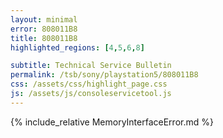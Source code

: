 ```yaml
---
layout: minimal
error: 808011B8
title: 808011B8
highlighted_regions: [4,5,6,8]

subtitle: Technical Service Bulletin
permalink: /tsb/sony/playstation5/808011B8
css: /assets/css/highlight_page.css
js: /assets/js/consoleservicetool.js
---
```


{% include_relative MemoryInterfaceError.md %}
